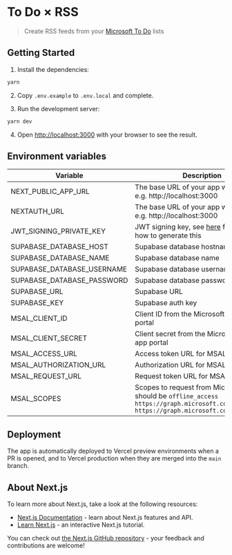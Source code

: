 # To Do × RSS

> Create RSS feeds from your [Microsoft To Do](https://todo.microsoft.com/) lists

## Getting Started

1. Install the dependencies:

```bash
yarn
```

2. Copy `.env.example` to `.env.local` and complete.

3. Run the development server:

```bash
yarn dev
```

4. Open [http://localhost:3000](http://localhost:3000) with your browser to see the result.

## Environment variables

| Variable                   | Description                                                                                                                               |
| -------------------------- | ----------------------------------------------------------------------------------------------------------------------------------------- |
| NEXT_PUBLIC_APP_URL        | The base URL of your app with scheme, e.g. http://localhost:3000                                                                          |
| NEXTAUTH_URL               | The base URL of your app with scheme, e.g. http://localhost:3000                                                                          |
| JWT_SIGNING_PRIVATE_KEY    | JWT signing key, see [here](https://next-auth.js.org/warnings#jwt_auto_generated_signing_key) for docs on how to generate this            |
| SUPABASE_DATABASE_HOST     | Supabase database hostname                                                                                                                |
| SUPABASE_DATABASE_NAME     | Supabase database name                                                                                                                    |
| SUPABASE_DATABASE_USERNAME | Supabase database username                                                                                                                |
| SUPABASE_DATABASE_PASSWORD | Supabase database password                                                                                                                |
| SUPABASE_URL               | Supabase URL                                                                                                                              |
| SUPABASE_KEY               | Supabase auth key                                                                                                                         |
| MSAL_CLIENT_ID             | Client ID from the Microsoft Azure app portal                                                                                             |
| MSAL_CLIENT_SECRET         | Client secret from the Microsoft Azure app portal                                                                                         |
| MSAL_ACCESS_URL            | Access token URL for MSAL                                                                                                                 |
| MSAL_AUTHORIZATION_URL     | Authorization URL for MSAL                                                                                                                |
| MSAL_REQUEST_URL           | Request token URL for MSAL                                                                                                                |
| MSAL_SCOPES                | Scopes to request from Microsoft, should be `offline_access https://graph.microsoft.com/user.read https://graph.microsoft.com/tasks.read` |

## Deployment

The app is automatically deployed to Vercel preview environments when a PR is opened, and to Vercel production when they are merged into the `main` branch.

## About Next.js

To learn more about Next.js, take a look at the following resources:

- [Next.js Documentation](https://nextjs.org/docs) - learn about Next.js features and API.
- [Learn Next.js](https://nextjs.org/learn) - an interactive Next.js tutorial.

You can check out [the Next.js GitHub repository](https://github.com/vercel/next.js/) - your feedback and contributions are welcome!
